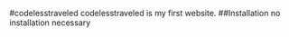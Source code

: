 #codelesstraveled
codelesstraveled is my first website. 
##Installation
no installation necessary





